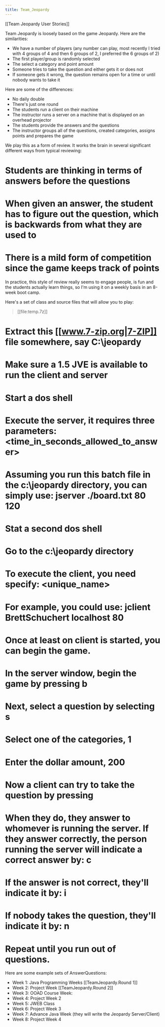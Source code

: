 ```yaml
---
title: Team_Jeopardy
---
```

[[Team Jeopardy User Stories]]

Team Jeopardy is loosely based on the game Jeopardy. Here are the similarities:
* We have a number of players (any number can play, most recently I tried with 4 groups of 4 and then 6 groups of 2, I preferred the 6 groups of 2)
* The first player/group is randomly selected
* The select a category and point amount
* Someone tries to take the question and either gets it or does not
* If someone gets it wrong, the question remains open for a time or until nobody wants to take it

Here are some of the differences:
* No daily double
* There's just one round
* The students run a client on their machine
* The instructor runs a server on a machine that is displayed on an overhead projector
* The students provide the answers and the questions
* The instructor groups all of the questions, created categories, assigns points and prepares the game

We play this as a form of review. It works the brain in several significant different ways from typical reviewing:
# Students are thinking in terms of answers before the questions
# When given an answer, the student has to figure out the question, which is backwards from what they are used to
# There is a mild form of competition since the game keeps track of points

In practice, this style of review really seems to engage people, is fun and the students actually learn things, so I'm using it on a weekly basis in an 8-week boot camp.

Here's a set of class and source files that will allow you to play:
> [[file:temp.7z]]
# Extract this [[www.7-zip.org|7-ZIP]] file somewhere, say C:\jeopardy
# Make sure a 1.5 JVE is available to run the client and server
# Start a dos shell
# Execute the server, it requires three parameters: <name of boardfile> <port to listen on> <time_in_seconds_allowed_to_answer>
# Assuming you run this batch file in the c:\jeopardy directory, you can simply use: jserver ./board.txt 80 120
# Stat a second dos shell
# Go to the c:\jeopardy directory
# To execute the client, you need specify: <unique_name> <machine> <port>
# For example, you could use: jclient BrettSchuchert localhost 80
# Once at least on client is started, you can begin the game.
# In the server window, begin the game by pressing b<enter>
# Next, select a question by selecting s<enter>
# Select one of the categories, 1<enter>
# Enter the dollar amount, 200<enter>
# Now a client can try to take the question by pressing <enter>
# When they do, they answer to whomever is running the server. If they answer correctly, the person running the server will indicate a correct answer by: c<enter>
# If the answer is not correct, they'll indicate it by: i<enter>
# If nobody takes the question, they'll indicate it by: n<enter>
# Repeat until you run out of questions.

Here are some example sets of AnswerQuestions:
* Week 1: Java Programming Weeks [[TeamJeopardy.Round 1]]
* Week 2: Project Week [[TeamJeopardy.Round 2]]
* Week 3: OOAD Course Week:
* Week 4: Project Week 2
* Week 5: JWEB Class
* Week 6: Project Week 3
* Week 7: Advance Java Week (they will write the Jeopardy Server/Client)
* Week 8: Project Week 4
